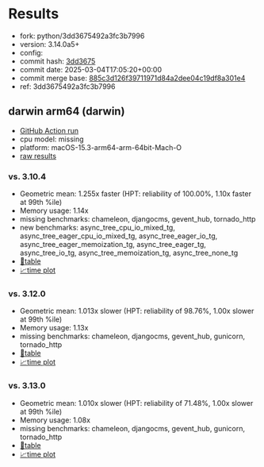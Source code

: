 # Results

- fork: python/3dd3675492a3fc3b7996
- version: 3.14.0a5+
- config: 
- commit hash: [3dd3675](https://github.com/python/cpython/commit/3dd3675)
- commit date: 2025-03-04T17:05:20+00:00
- commit merge base: [885c3d126f39711971d84a2dee04c19df8a301e4](https://github.com/python/cpython/commit/885c3d126f39711971d84a2dee04c19df8a301e4)
- ref: 3dd3675492a3fc3b7996

## darwin arm64 (darwin)

- [GitHub Action run](https://github.com/faster-cpython/benchmarking/actions/runs/13660055920)
- cpu model: missing
- platform: macOS-15.3-arm64-arm-64bit-Mach-O
- [raw results](bm-20250304-darwin-arm64-python-3dd3675492a3fc3b7996-3.14.0a5%2B-3dd3675.json)

### vs. 3.10.4

- Geometric mean: 1.255x faster (HPT: reliability of 100.00%, 1.10x faster at 99th %ile)
- Memory usage: 1.14x
- missing benchmarks: chameleon, djangocms, gevent_hub, tornado_http
- new benchmarks: async_tree_cpu_io_mixed_tg, async_tree_eager_cpu_io_mixed_tg, async_tree_eager_io_tg, async_tree_eager_memoization_tg, async_tree_eager_tg, async_tree_io_tg, async_tree_memoization_tg, async_tree_none_tg
- [📄table](bm-20250304-darwin-arm64-python-3dd3675492a3fc3b7996-3.14.0a5%2B-3dd3675-vs-3.10.4.md)
- [📈time plot](bm-20250304-darwin-arm64-python-3dd3675492a3fc3b7996-3.14.0a5%2B-3dd3675-vs-3.10.4.svg)

### vs. 3.12.0

- Geometric mean: 1.013x slower (HPT: reliability of 98.76%, 1.00x slower at 99th %ile)
- Memory usage: 1.13x
- missing benchmarks: chameleon, djangocms, gevent_hub, gunicorn, tornado_http
- [📄table](bm-20250304-darwin-arm64-python-3dd3675492a3fc3b7996-3.14.0a5%2B-3dd3675-vs-3.12.0.md)
- [📈time plot](bm-20250304-darwin-arm64-python-3dd3675492a3fc3b7996-3.14.0a5%2B-3dd3675-vs-3.12.0.svg)

### vs. 3.13.0

- Geometric mean: 1.010x slower (HPT: reliability of 71.48%, 1.00x slower at 99th %ile)
- Memory usage: 1.08x
- missing benchmarks: chameleon, djangocms, gevent_hub, gunicorn, tornado_http
- [📄table](bm-20250304-darwin-arm64-python-3dd3675492a3fc3b7996-3.14.0a5%2B-3dd3675-vs-3.13.0.md)
- [📈time plot](bm-20250304-darwin-arm64-python-3dd3675492a3fc3b7996-3.14.0a5%2B-3dd3675-vs-3.13.0.svg)

